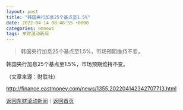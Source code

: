 ```yaml
---
layout: post
title: "韩国央行加息25个基点至1.5%"
date: 2022-04-14 08:48:55 +0800
categories: emnews
tags: 东财滚动新闻
---
```

> 韩国央行加息25个基点至1.5%，市场预期维持不变。

<p>韩国央行加息25个基点至1.5%，市场预期维持不变。</p><p class="em_media">（文章来源：财联社）</p>

<http://finance.eastmoney.com/news/1355,202204142342707713.html>

[返回东财滚动新闻](//finews.withounder.com/emnews/)｜[返回首页](//finews.withounder.com/)
